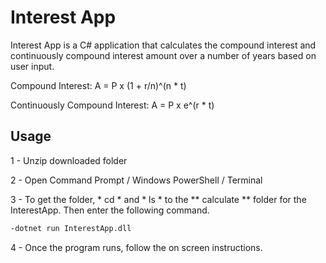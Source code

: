 # Interest App

Interest App is a C# application that calculates the compound interest and continuously compound interest amount over a number of years based on user input.

Compound Interest: A = P x (1 + r/n)^(n * t)

Continuously Compound Interest: A = P x e^(r * t)

## Usage

1 - Unzip downloaded folder

2 - Open Command Prompt / Windows PowerShell / Terminal

3 - To get the folder, * cd * and * ls * to the ** calculate ** folder for the InterestApp. Then enter the following command.

``` bash
-dotnet run InterestApp.dll
```

4 - Once the program runs, follow the on screen instructions.
